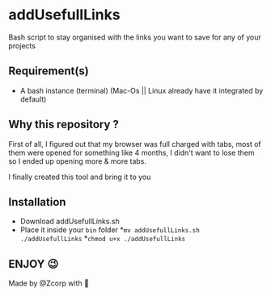 # addUsefullLinks
Bash script to stay organised with the links you want to save for any of your projects
## Requirement(s)

* A bash instance (terminal) (Mac-Os || Linux already have it integrated by default)

## Why this repository ?

First of all, I figured out that my browser was full charged with tabs, most of them were opened for something like 4 months, I didn't want to lose them so I ended up opening more & more tabs.

I finally created this tool and bring it to you

## Installation

* Download addUsefullLinks.sh
* Place it inside your ```bin``` folder
*```mv addUsefullLinks.sh ./addUsefullLinks```
*```chmod u+x ./addUsefullLinks```

## ENJOY 😉 

Made by @Zcorp with 🖤

